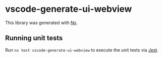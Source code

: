# vscode-generate-ui-webview

This library was generated with [Nx](https://nx.dev).

## Running unit tests

Run `nx test vscode-generate-ui-webview` to execute the unit tests via [Jest](https://jestjs.io).
